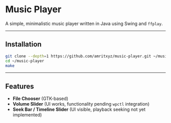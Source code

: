 # Music Player

A simple, minimalistic music player written in Java using Swing and `ffplay`.

---

## Installation

```bash
git clone --depth=1 https://github.com/amritxyz/music-player.git ~/music-player
cd ~/music-player
make
```

---

## Features

- **File Chooser** (GTK-based)  
- **Volume Slider** (UI works, functionality pending `wpctl` integration)  
- **Seek Bar / Timeline Slider** (UI visible, playback seeking not yet implemented)
